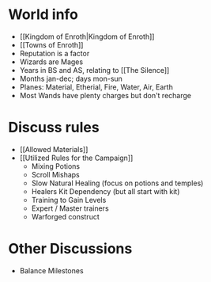 # World info
* [[Kingdom of Enroth|Kingdom of Enroth]]
* [[Towns of Enroth]]
* Reputation is a factor
* Wizards are Mages
* Years in BS and AS, relating to [[The Silence]]
* Months jan-dec; days mon-sun
* Planes: Material, Etherial, Fire, Water, Air, Earth
* Most Wands have plenty charges but don't recharge
# Discuss rules
* [[Allowed Materials]]
* [[Utilized Rules for the Campaign]]
	* Mixing Potions
	* Scroll Mishaps
	* Slow Natural Healing (focus on potions and temples)
	* Healers Kit Dependency (but all start with kit)
	* Training to Gain Levels
	* Expert / Master trainers
	* Warforged construct
# Other Discussions
* Balance Milestones
